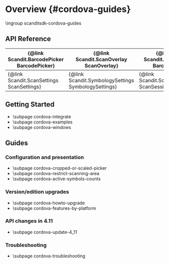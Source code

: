 Overview         			{#cordova-guides}
===================================
\ingroup scanditsdk-cordova-guides

## API Reference


| {@link Scandit.BarcodePicker BarcodePicker} | {@link Scandit.ScanOverlay ScanOverlay}             | {@link Scandit.Barcode Barcode}                 |
|---------------------------------------------|-----------------------------------------------------|-------------------------------------------------|
| {@link Scandit.ScanSettings ScanSettings}   | {@link Scandit.SymbologySettings SymbologySettings} | {@link Scandit.ScanSession ScanSession}         |


## Getting Started

* \subpage cordova-integrate
* \subpage cordova-examples
* \subpage cordova-windows

## Guides

### Configuration and presentation

* \subpage cordova-cropped-or-scaled-picker
* \subpage cordova-restrict-scanning-area
* \subpage cordova-active-symbols-counts

### Version/edition upgrades

* \subpage cordova-howto-upgrade
* \subpage cordova-features-by-platform

### API changes in 4.11

* \subpage cordova-update-4_11

### Troubleshooting

* \subpage cordova-troubleshooting





